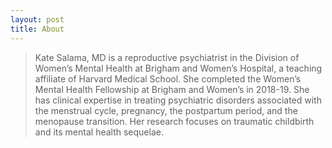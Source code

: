 ```yaml
---
layout: post
title: About
---
```


>Kate Salama, MD is a reproductive psychiatrist in the Division of Women’s Mental Health at Brigham and Women’s Hospital, a teaching affiliate of Harvard Medical School. She completed the Women’s Mental Health Fellowship at Brigham and Women’s in 2018-19. She has clinical expertise in treating psychiatric disorders associated with the menstrual cycle, pregnancy, the postpartum period, and the menopause transition. Her research focuses on traumatic childbirth and its mental health sequelae.